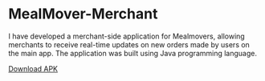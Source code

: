 # MealMover-Merchant
I have developed a merchant-side application for Mealmovers, allowing merchants to receive real-time updates on new orders made by users on the main app. The application was built using Java programming language.

[Download APK](https://drive.google.com/file/d/1mrdS0GgXLzRcxDOG37z0kWrDlCo4nOc1/view?usp=share_link)
